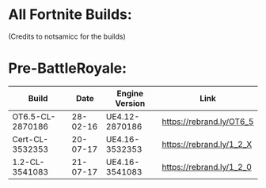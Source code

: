 # All Fortnite Builds:
(Credits to notsamicc for the builds)

# Pre-BattleRoyale:
| Build                    | Date            | Engine Version     |      Link             |
| ------------------------------ | --------------------- | ------------------------ | ------------------------------ |
| OT6.5-CL-2870186          |  28-02-16      | UE4.12-2870186     |  https://rebrand.ly/OT6_5|
| Cert-CL-3532353            | 20-07-17       | UE4.16-3532353     | https://rebrand.ly/1_2_X |
| 1.2-CL-3541083           |  21-07-17        | UE4.16-3541083     |  https://rebrand.ly/1_2_0
